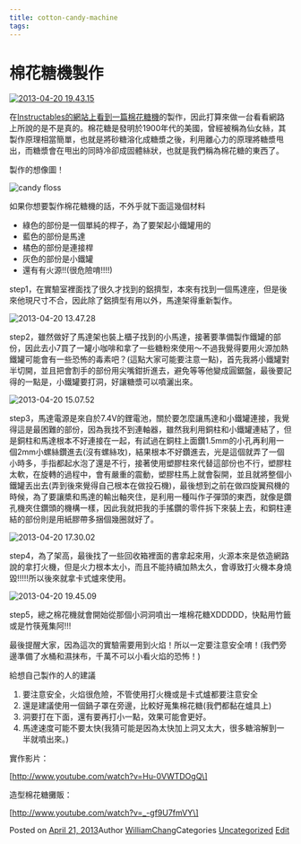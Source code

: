 ```yaml
---
title: cotton-candy-machine
tags:
---
```


棉花糖機製作
======

[![2013-04-20 19.43.15](http://www.tabbymeow.com/wp-content/uploads/2013/04/2013-04-20-19.43.15-1024x576.jpg)](http://www.tabbymeow.com/wp-content/uploads/2013/04/2013-04-20-19.43.15.jpg)

在[Instructables的網站上看到一篇棉花糖機](http://www.instructables.com/id/Easy-Candy-Floss-Cotton-Candy-Machine-from-Junk/)的製作，因此打算來做一台看看網路上所說的是不是真的。棉花糖是發明於1900年代的美國，曾經被稱為仙女絲，其製作原理相當簡單，也就是將砂糖溶化成糖漿之後，利用離心力的原理將糖漿甩出，而糖漿會在甩出的同時冷卻成固體絲狀，也就是我們稱為棉花糖的東西了。

製作的想像圖！

![candy floss](http://www.tabbymeow.com/wp-content/uploads/2013/04/candy-floss.png)

如果你想要製作棉花糖機的話，不外乎就下面這幾個材料

*   綠色的部份是一個單純的桿子，為了要架起小鐵罐用的
*   藍色的部份是馬達
*   橘色的部份是連接桿
*   灰色的部份是小鐵罐
*   還有有火源!!(很危險唷!!!!)

step1，在實驗室裡面找了很久才找到的鋁擠型，本來有找到一個馬達座，但是後來他現尺寸不合，因此除了鋁擠型有用以外，馬達架得重新製作。

![2013-04-20 13.47.28](http://www.tabbymeow.com/wp-content/uploads/2013/04/2013-04-20-13.47.28-1024x576.jpg)

step2，雖然做好了馬達架也裝上櫃子找到的小馬達，接著要準備製作鐵罐的部份，因此去小7買了一罐小咖啡和拿了一些糖粉來使用～不過我覺得要用火源加熱鐵罐可能會有一些恐怖的毒素吧？(這點大家可能要注意一點)，首先我將小鐵罐對半切開，並且把會割手的部份用尖嘴鉗折進去，避免等等他變成圓鋸盤，最後要記得的一點是，小鐵罐要打洞，好讓糖漿可以噴灑出來。

![2013-04-20 15.07.52](http://www.tabbymeow.com/wp-content/uploads/2013/04/2013-04-20-15.07.52-576x1024.jpg)

step3，馬達電源是來自於7.4V的鋰電池，關於要怎麼讓馬達和小鐵罐連接，我覺得這是最困難的部份，因為我找不到連軸器，雖然我利用銅柱和小鐵罐連結了，但是銅柱和馬達根本不好連接在一起，有試過在銅柱上面鑽1.5mm的小孔再利用一個2mm小螺絲鑽進去(沒有螺絲攻)，結果根本不好鑽進去，光是這個就弄了一個小時多，手指都起水泡了還是不行，接著使用塑膠柱來代替這部份也不行，塑膠柱太軟，在旋轉的過程中，會有嚴重的震動，塑膠柱馬上就會裂開，並且就將整個小鐵罐丟出去(弄到後來覺得自己根本在做投石機)，最後想到之前在做四旋翼飛機的時候，為了要讓槳和馬達的輸出軸夾住，是利用一種叫作子彈頭的東西，就像是鑽孔機夾住鑽頭的機構一樣，因此我就把我的手搖鑽的零件拆下來裝上去，和銅柱連結的部份則是用紙膠帶多捆個幾圈就好了。

![2013-04-20 17.30.02](http://www.tabbymeow.com/wp-content/uploads/2013/04/2013-04-20-17.30.02-1024x576.jpg)

step4，為了架高，最後找了一些回收箱裡面的書拿起來用，火源本來是依造網路說的拿打火機，但是火力根本太小，而且不能持續加熱太久，會導致打火機本身燒毀!!!!!所以後來就拿卡式爐來使用。

![2013-04-20 19.45.09](http://www.tabbymeow.com/wp-content/uploads/2013/04/2013-04-20-19.45.09-1024x576.jpg)

step5，總之棉花機就會開始從那個小洞洞噴出一堆棉花糖XDDDDD，快點用竹籤或是竹筷蒐集阿!!!

最後提醒大家，因為這次的實驗需要用到火焰！所以一定要注意安全唷！(我們旁邊準備了水桶和濕抹布，千萬不可以小看火焰的恐怖！)

給想自己製作的人的建議

1.  要注意安全，火焰很危險，不管使用打火機或是卡式爐都要注意安全
2.  還是建議使用一個鍋子罩在旁邊，比較好蒐集棉花糖(我們都黏在爐具上)
3.  洞要打在下面，還有要再打小一點，效果可能會更好。
4.  馬達速度可能不要太快(我猜可能是因為太快加上洞又太大，很多糖溶解到一半就噴出來。)

實作影片：

\[http://www.youtube.com/watch?v=Hu-0VWTDOgQ\]

造型棉花糖攤販：

\[http://www.youtube.com/watch?v=_-gf9U7fmVY\]

Posted on [April 21, 2013](http://192.168.1.233/2013/04/21/%e6%a3%89%e8%8a%b1%e7%b3%96%e6%a9%9f%e8%a3%bd%e4%bd%9c/)Author [WilliamChang](http://192.168.1.233/author/williamchang/)Categories [Uncategorized](http://192.168.1.233/category/uncategorized/) [Edit](http://192.168.1.233/wp-admin/post.php?post=707&action=edit)